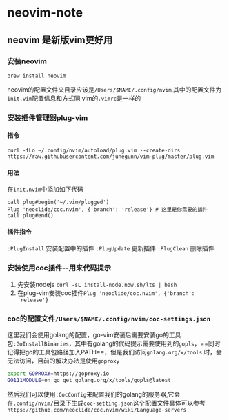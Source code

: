 # neovim-note

## neovim 是新版vim更好用

### 安装neovim

`brew install neovim`

neovim的配置文件夹目录应该是`/Users/$NAME/.config/nvim`,其中的配置文件为`init.vim`配置信息和方式同
vim的`.vimrc`是一样的

### 安装插件管理器plug-vim

#### 指令
`curl -fLo ~/.config/nvim/autoload/plug.vim --create-dirs https://raw.githubusercontent.com/junegunn/vim-plug/master/plug.vim`

#### 用法
在`init.nvim`中添加如下代码
```
call plug#begin('~/.vim/plugged')
Plug 'neoclide/coc.nvim', {'branch': 'release'} # 这里是你需要的插件
call plug#end()
```

#### 插件指令

`:PlugInstall` 安装配置中的插件
`:PlugUpdate` 更新插件
`:PlugClean` 删除插件

### 安装使用coc插件--用来代码提示

1. 先安装nodejs `curl -sL install-node.now.sh/lts | bash`
2. 在plug-vim安装coc插件`Plug 'neoclide/coc.nvim', {'branch': 'release'}`

### coc的配置文件`/Users/$NAME/.config/nvim/coc-settings.json`

这里我们会使用golang的配置，go-vim安装后需要安装go的工具包`:GoInstallBinaries`，其中有golang的代码提示需要使用到的`gopls`，==同时记得把go的工具包路径加入PATH==，但是我们访问`golang.org/x/tools`
时，会无法访问，目前的解决办法是使用`goproxy`

```bash
export GOPROXY=https://goproxy.io
GO111MODULE=on go get golang.org/x/tools/gopls@latest
```

然后我们可以使用`:CocConfig`来配置我们的golang的服务器,它会在`.config/nvim/`目录下生成`coc-setting.json`这个配置文件具体可以参考`https://github.com/neoclide/coc.nvim/wiki/Language-servers`
